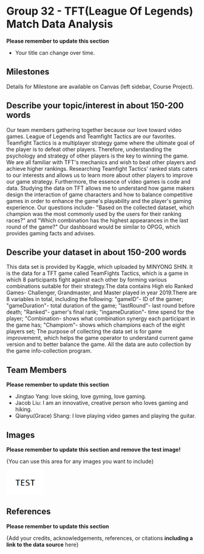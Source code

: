 # Group 32 - TFT(League Of Legends) Match Data Analysis

**Please remember to update this section**

- Your title can change over time.

## Milestones

Details for Milestone are available on Canvas (left sidebar, Course Project).

## Describe your topic/interest in about 150-200 words

Our team members gathering together because our love toward video games. League of Legends and Teamfight Tactics are our favorites.  Teamfight Tactics is a multiplayer strategy game where the ultimate goal of the player is to defeat other players.  Therefore, understanding the psychology and strategy of other players is the key to winning the game. We are all familiar with TFT's mechanics and wish to beat other players and achieve higher rankings. Researching Teamfight Tactics' ranked stats caters to our interests and allows us to learn more about other players to improve our game strategy.  Furthermore, the essence of video games is code and data.  Studying the data on TFT allows me to understand how game makers design the interaction of game characters and how to balance competitive games in order to enhance the game's playability and the player's gaming experience. Our questions include- "Based on the collected dataset, which champion was the most commonly used by the users for their ranking races?" and "Which combination has the highest appearances in the last round of the game?" Our dashboard would be similar to OPGG, which provides gaming facts and advises.

## Describe your dataset in about 150-200 words

This data set is provided by Kaggle, which uploaded by MINYONG SHIN. It is the data for a TFT game called TeamFights Tactics, which is a game in which 8 participants fight against each other by forming various combinations suitable for their strategy.The data contains High elo Ranked Games- Challenger, Grandmaster, and Master played in year 2019.There are 8 variables in total, including the following: "gameID"- ID of the gamer; "gameDuration"- total duration of the game; "lastRound"- last round before death; "Ranked"- gamer's final rank; "ingameDuration"- time spend for the player; "Combination- shows what combination synergy each participant in the game has; "Champiom"- shows which champions each of the eight players set; The purpose of collecting the data set is for game improvememt, which helps the game operator to understand current game version and to  better balance the game. All the data are auto collection by the game info-collection program.

## Team Members

**Please remember to update this section**

- Jingtao Yang: love skiing, love gyming, love gaming.
- Jacob Liu: I am an innovative, creative person who loves gaming and hiking.
- Qianyu(Grace) Shang: I love playing video games and playing the guitar.

## Images

**Please remember to update this section and remove the test image!**

{You can use this area for any images you want to include}

<img src ="images/test.png" width="100px">

## References

**Please remember to update this section**

{Add your credits, acknowledgements, references, or citations **including a link to the data source** here}



